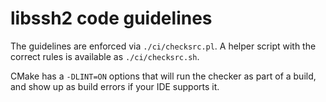 # libssh2 code guidelines

The guidelines are enforced via `./ci/checksrc.pl`. A helper script with the correct rules is available as `./ci/checksrc.sh`.

CMake has a `-DLINT=ON` options that will run the checker as part of a build, and show up as build errors if your IDE supports it.
